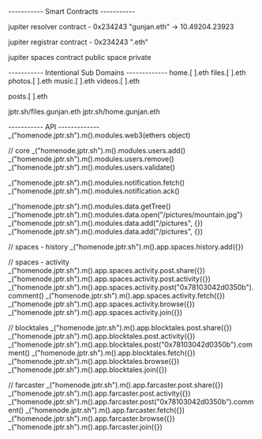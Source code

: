 
----------- Smart Contracts -----------

jupiter resolver contract - 0x234243 
  "gunjan.eth" -> 10.49204.23923

jupiter registrar contract - 0x234243 
  ".eth"

jupiter spaces contract
  public space
  private 


----------- Intentional Sub Domains -------------
home.[ ].eth
files.[ ].eth
photos.[ ].eth
music.[ ].eth
videos.[ ].eth

posts.[ ].eth


jptr.sh/files.gunjan.eth
jptr.sh/home.gunjan.eth


----------- API -------------
_("homenode.jptr.sh").m().modules.web3(ethers object)

// core
_("homenode.jptr.sh").m().modules.users.add()
_("homenode.jptr.sh").m().modules.users.remove()
_("homenode.jptr.sh").m().modules.users.validate()

_("homenode.jptr.sh").m().modules.notification.fetch()
_("homenode.jptr.sh").m().modules.notification.ack()

_("homenode.jptr.sh").m().modules.data.getTree()
_("homenode.jptr.sh").m().modules.data.open("/pictures/mountain.jpg")
_("homenode.jptr.sh").m().modules.data.add("/pictures", {})
_("homenode.jptr.sh").m().modules.data.add("/pictures", {})

// spaces - history 
_("homenode.jptr.sh").m().app.spaces.history.add({})

// spaces - activity
_("homenode.jptr.sh").m().app.spaces.activity.post.share({})
_("homenode.jptr.sh").m().app.spaces.activity.post.activity({})
_("homenode.jptr.sh").m().app.spaces.activity.post("0x78103042d0350b").comment()
_("homenode.jptr.sh").m().app.spaces.activity.fetch({})
_("homenode.jptr.sh").m().app.spaces.activity.browse({})
_("homenode.jptr.sh").m().app.spaces.activity.join({})

// blocktales 
_("homenode.jptr.sh").m().app.blocktales.post.share({})
_("homenode.jptr.sh").m().app.blocktales.post.activity({})
_("homenode.jptr.sh").m().app.blocktales.post("0x78103042d0350b").comment()
_("homenode.jptr.sh").m().app.blocktales.fetch({})
_("homenode.jptr.sh").m().app.blocktales.browse({})
_("homenode.jptr.sh").m().app.blocktales.join({})

// farcaster 
_("homenode.jptr.sh").m().app.farcaster.post.share({})
_("homenode.jptr.sh").m().app.farcaster.post.activity({})
_("homenode.jptr.sh").m().app.farcaster.post("0x78103042d0350b").comment()
_("homenode.jptr.sh").m().app.farcaster.fetch({})
_("homenode.jptr.sh").m().app.farcaster.browse({})
_("homenode.jptr.sh").m().app.farcaster.join({})
